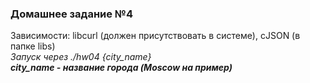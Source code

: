 ### Домашнее задание №4
Зависимости: libcurl (должен присутствовать в системе), cJSON (в папке libs)  
*Запуск через ./hw04 {city_name}*  
***city_name - название города (Moscow на пример)***

